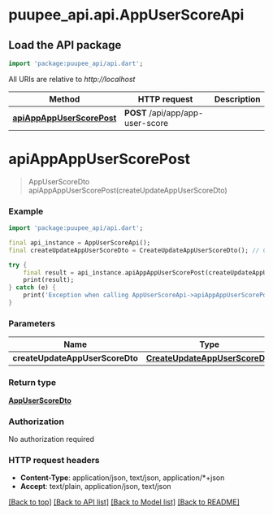 # puupee_api.api.AppUserScoreApi

## Load the API package
```dart
import 'package:puupee_api/api.dart';
```

All URIs are relative to *http://localhost*

Method | HTTP request | Description
------------- | ------------- | -------------
[**apiAppAppUserScorePost**](AppUserScoreApi.md#apiappappuserscorepost) | **POST** /api/app/app-user-score | 


# **apiAppAppUserScorePost**
> AppUserScoreDto apiAppAppUserScorePost(createUpdateAppUserScoreDto)



### Example
```dart
import 'package:puupee_api/api.dart';

final api_instance = AppUserScoreApi();
final createUpdateAppUserScoreDto = CreateUpdateAppUserScoreDto(); // CreateUpdateAppUserScoreDto | 

try {
    final result = api_instance.apiAppAppUserScorePost(createUpdateAppUserScoreDto);
    print(result);
} catch (e) {
    print('Exception when calling AppUserScoreApi->apiAppAppUserScorePost: $e\n');
}
```

### Parameters

Name | Type | Description  | Notes
------------- | ------------- | ------------- | -------------
 **createUpdateAppUserScoreDto** | [**CreateUpdateAppUserScoreDto**](CreateUpdateAppUserScoreDto.md)|  | [optional] 

### Return type

[**AppUserScoreDto**](AppUserScoreDto.md)

### Authorization

No authorization required

### HTTP request headers

 - **Content-Type**: application/json, text/json, application/*+json
 - **Accept**: text/plain, application/json, text/json

[[Back to top]](#) [[Back to API list]](../README.md#documentation-for-api-endpoints) [[Back to Model list]](../README.md#documentation-for-models) [[Back to README]](../README.md)

